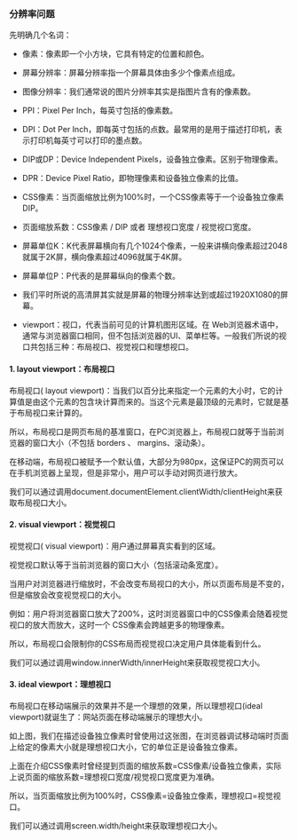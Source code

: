 ### 分辨率问题

先明确几个名词：
* 像素：像素即一个小方块，它具有特定的位置和颜色。
* 屏幕分辨率：屏幕分辨率指一个屏幕具体由多少个像素点组成。
* 图像分辨率：我们通常说的图片分辨率其实是指图片含有的像素数。
* PPI：Pixel Per Inch，每英寸包括的像素数。
* DPI：Dot Per Inch，即每英寸包括的点数。最常用的是用于描述打印机，表示打印机每英寸可以打印的墨点数。
* DIP或DP：Device Independent Pixels，设备独立像素。区别于物理像素。
* DPR：Device Pixel Ratio，即物理像素和设备独立像素的比值。
* CSS像素：当页面缩放比例为100%时，一个CSS像素等于一个设备独立像素DIP。
* 页面缩放系数：CSS像素 / DIP 或者 理想视口宽度 / 视觉视口宽度。
* 屏幕单位K：K代表屏幕横向有几个1024个像素，一般来讲横向像素超过2048就属于2K屏，横向像素超过4096就属于4K屏。
* 屏幕单位P：P代表的是屏幕纵向的像素个数。
* 我们平时所说的高清屏其实就是屏幕的物理分辨率达到或超过1920X1080的屏幕。


* viewport：视口，代表当前可见的计算机图形区域。在 Web浏览器术语中，通常与浏览器窗口相同，但不包括浏览器的UI、菜单栏等。一般我们所说的视口共包括三种：布局视口、视觉视口和理想视口。

#### 1. layout viewport：布局视口

布局视口( layout viewport)：当我们以百分比来指定一个元素的大小时，它的计算值是由这个元素的包含块计算而来的。当这个元素是最顶级的元素时，它就是基于布局视口来计算的。

所以，布局视口是网页布局的基准窗口，在PC浏览器上，布局视口就等于当前浏览器的窗口大小（不包括 borders 、 margins、滚动条）。

在移动端，布局视口被赋予一个默认值，大部分为980px，这保证PC的网页可以在手机浏览器上呈现，但是非常小，用户可以手动对网页进行放大。

我们可以通过调用document.documentElement.clientWidth/clientHeight来获取布局视口大小。

#### 2. visual viewport：视觉视口

视觉视口( visual viewport)：用户通过屏幕真实看到的区域。

视觉视口默认等于当前浏览器的窗口大小（包括滚动条宽度）。

当用户对浏览器进行缩放时，不会改变布局视口的大小，所以页面布局是不变的，但是缩放会改变视觉视口的大小。

例如：用户将浏览器窗口放大了200%，这时浏览器窗口中的CSS像素会随着视觉视口的放大而放大，这时一个 CSS像素会跨越更多的物理像素。

所以，布局视口会限制你的CSS布局而视觉视口决定用户具体能看到什么。

我们可以通过调用window.innerWidth/innerHeight来获取视觉视口大小。

#### 3. ideal viewport：理想视口

布局视口在移动端展示的效果并不是一个理想的效果，所以理想视口(ideal viewport)就诞生了：网站页面在移动端展示的理想大小。

如上图，我们在描述设备独立像素时曾使用过这张图，在浏览器调试移动端时页面上给定的像素大小就是理想视口大小，它的单位正是设备独立像素。

上面在介绍CSS像素时曾经提到页面的缩放系数=CSS像素/设备独立像素，实际上说页面的缩放系数=理想视口宽度/视觉视口宽度更为准确。

所以，当页面缩放比例为100%时，CSS像素=设备独立像素，理想视口=视觉视口。

我们可以通过调用screen.width/height来获取理想视口大小。
